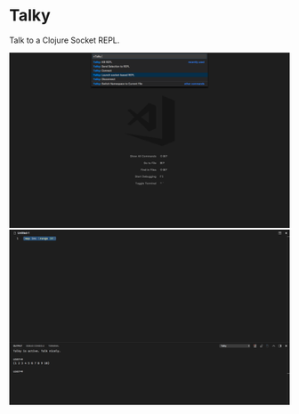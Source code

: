 # Talky

Talk to a Clojure Socket REPL.

<img src="https://raw.githubusercontent.com/pedrorgirardi/talky/master/doc/Screen%20Shot%202018-09-09%20at%205.45.37%20PM.png">
<img src="https://github.com/pedrorgirardi/talky/raw/master/doc/Screen%20Shot%202018-09-08%20at%207.44.38%20AM.png">
